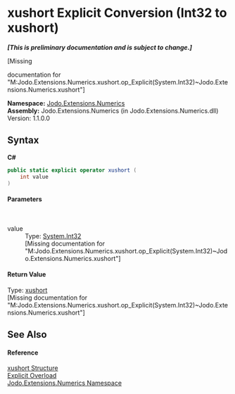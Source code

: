 # xushort&nbsp;Explicit Conversion (Int32 to xushort)
 _**\[This is preliminary documentation and is subject to change.\]**_

\[Missing <summary> documentation for "M:Jodo.Extensions.Numerics.xushort.op_Explicit(System.Int32)~Jodo.Extensions.Numerics.xushort"\]

**Namespace:**&nbsp;<a href="N_Jodo_Extensions_Numerics">Jodo.Extensions.Numerics</a><br />**Assembly:**&nbsp;Jodo.Extensions.Numerics (in Jodo.Extensions.Numerics.dll) Version: 1.1.0.0

## Syntax

**C#**<br />
``` C#
public static explicit operator xushort (
	int value
)
```


#### Parameters
&nbsp;<dl><dt>value</dt><dd>Type: <a href="https://docs.microsoft.com/dotnet/api/system.int32" target="_blank" rel="noopener noreferrer">System.Int32</a><br />\[Missing <param name="value"/> documentation for "M:Jodo.Extensions.Numerics.xushort.op_Explicit(System.Int32)~Jodo.Extensions.Numerics.xushort"\]</dd></dl>

#### Return Value
Type: <a href="T_Jodo_Extensions_Numerics_xushort">xushort</a><br />\[Missing <returns> documentation for "M:Jodo.Extensions.Numerics.xushort.op_Explicit(System.Int32)~Jodo.Extensions.Numerics.xushort"\]

## See Also


#### Reference
<a href="T_Jodo_Extensions_Numerics_xushort">xushort Structure</a><br /><a href="Overload_Jodo_Extensions_Numerics_xushort_op_Explicit">Explicit Overload</a><br /><a href="N_Jodo_Extensions_Numerics">Jodo.Extensions.Numerics Namespace</a><br />